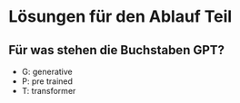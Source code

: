 # Lösungen für den Ablauf Teil

## Für was stehen die Buchstaben GPT?
  - G: generative
  - P: pre trained
  - T: transformer 